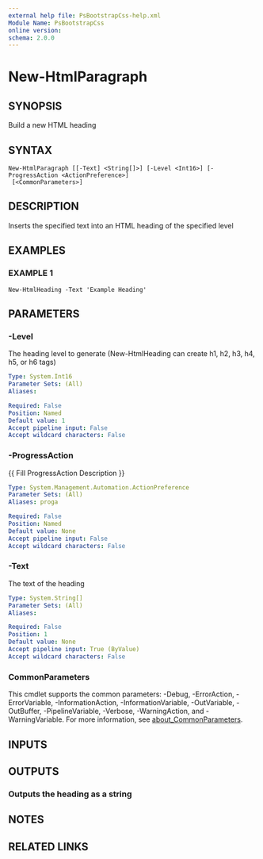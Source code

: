 ```yaml
---
external help file: PsBootstrapCss-help.xml
Module Name: PsBootstrapCss
online version:
schema: 2.0.0
---
```


# New-HtmlParagraph

## SYNOPSIS
Build a new HTML heading

## SYNTAX

```
New-HtmlParagraph [[-Text] <String[]>] [-Level <Int16>] [-ProgressAction <ActionPreference>]
 [<CommonParameters>]
```

## DESCRIPTION
Inserts the specified text into an HTML heading of the specified level

## EXAMPLES

### EXAMPLE 1
```
New-HtmlHeading -Text 'Example Heading'
```

## PARAMETERS

### -Level
The heading level to generate (New-HtmlHeading can create h1, h2, h3, h4, h5, or h6 tags)

```yaml
Type: System.Int16
Parameter Sets: (All)
Aliases:

Required: False
Position: Named
Default value: 1
Accept pipeline input: False
Accept wildcard characters: False
```

### -ProgressAction
{{ Fill ProgressAction Description }}

```yaml
Type: System.Management.Automation.ActionPreference
Parameter Sets: (All)
Aliases: proga

Required: False
Position: Named
Default value: None
Accept pipeline input: False
Accept wildcard characters: False
```

### -Text
The text of the heading

```yaml
Type: System.String[]
Parameter Sets: (All)
Aliases:

Required: False
Position: 1
Default value: None
Accept pipeline input: True (ByValue)
Accept wildcard characters: False
```

### CommonParameters
This cmdlet supports the common parameters: -Debug, -ErrorAction, -ErrorVariable, -InformationAction, -InformationVariable, -OutVariable, -OutBuffer, -PipelineVariable, -Verbose, -WarningAction, and -WarningVariable. For more information, see [about_CommonParameters](http://go.microsoft.com/fwlink/?LinkID=113216).

## INPUTS

## OUTPUTS

### Outputs the heading as a string
## NOTES

## RELATED LINKS
